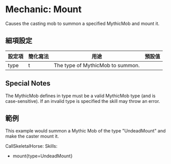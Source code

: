 Mechanic: Mount
===============

Causes the casting mob to summon a specified MythicMob and mount it.

細項設定
----------

| 設定項 | 簡化寫法 | 用途 | 預設值 |
|-----------|---------|----------------------------------|---------------|
| type  | t   | The type of MythicMob to summon. |   |

  

Special Notes
-------------

The MythicMob defines in type must be a valid MythicMob type (and is
case-sensitive). If an invalid type is specified the skill may throw an
error.

範例
--------

This example would summon a Mythic Mob of the type "UndeadMount" and
make the caster mount it.

  CallSkeletalHorse:
Skills:
- mount{type=UndeadMount}
